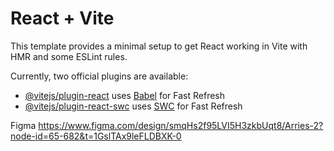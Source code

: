 # React + Vite

This template provides a minimal setup to get React working in Vite with HMR and some ESLint rules.

Currently, two official plugins are available:

- [@vitejs/plugin-react](https://github.com/vitejs/vite-plugin-react/blob/main/packages/plugin-react/README.md) uses [Babel](https://babeljs.io/) for Fast Refresh
- [@vitejs/plugin-react-swc](https://github.com/vitejs/vite-plugin-react-swc) uses [SWC](https://swc.rs/) for Fast Refresh





Figma
https://www.figma.com/design/smqHs2f95LVI5H3zkbUqt8/Arries-2?node-id=65-682&t=1GslTAx9leFLDBXK-0
